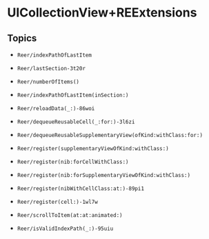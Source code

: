 # UICollectionView+REExtensions

## Topics

- ``Reer/indexPathOfLastItem``

- ``Reer/lastSection-3t20r``

- ``Reer/numberOfItems()``

- ``Reer/indexPathOfLastItem(inSection:)``

- ``Reer/reloadData(_:)-86woi``

- ``Reer/dequeueReusableCell(_:for:)-3l6zi``

- ``Reer/dequeueReusableSupplementaryView(ofKind:withClass:for:)``

- ``Reer/register(supplementaryViewOfKind:withClass:)``

- ``Reer/register(nib:forCellWithClass:)``

- ``Reer/register(nib:forSupplementaryViewOfKind:withClass:)``

- ``Reer/register(nibWithCellClass:at:)-89pi1``

- ``Reer/register(cell:)-1wl7w``

- ``Reer/scrollToItem(at:at:animated:)``

- ``Reer/isValidIndexPath(_:)-95uiu``


